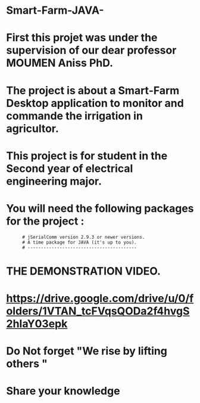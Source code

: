 # Smart-Farm-JAVA-
# First this projet was under the supervision of our dear professor MOUMEN Aniss PhD.
# The project is about a Smart-Farm Desktop application to monitor and commande the irrigation in agricultor.
# This project is for student in the Second year of electrical engineering major.
# You will need the following packages for the project :
          # jSerialComm version 2.9.3 or newer versions.
          # A time package for JAVA (it's up to you).
          # -----------------------------------------
# THE DEMONSTRATION VIDEO.
# https://drive.google.com/drive/u/0/folders/1VTAN_tcFVqsQODa2f4hvgS2hIaY03epk

# Do Not forget "We rise by lifting others "
# Share your knowledge
